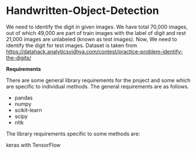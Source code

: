 # Handwritten-Object-Detection

We need to identify the digit in given images. We have total 70,000 images, out of which 49,000 are part of train images with the label of digit and rest 21,000 images are unlabeled (known as test images). Now, We need to identify the digit for test images.
Dataset is taken from https://datahack.analyticsvidhya.com/contest/practice-problem-identify-the-digits/

**Requirements**

There are some general library requirements for the project and some which are specific to individual methods. The general requirements are as follows.

* pandas
* numpy
* scikit-learn
* scipy
* nltk

The library requirements specific to some methods are:

keras with TensorFlow 
